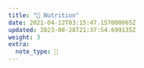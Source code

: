 ```yaml
---
title: "🌱 Nutrition"
date: 2021-04-12T03:15:47.157000065Z
updated: 2023-08-28T21:37:54.699135Z
weight: 3
extra:
  note_type: 🌱
---
```


